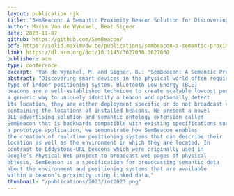```yaml
---
layout: publication.njk
title: "SemBeacon: A Semantic Proximity Beacon Solution for Discovering and Detecting the Position of Physical Things"
author: Maxim Van de Wynckel, Beat Signer
date: 2023-11-07
github: https://github.com/SemBeacon/
pdf: https://solid.maximvdw.be/publications/sembeacon-a-semantic-proximity-beacon-solution-for-discovering-and-detecting-the-position-of-physical-things.pdf
link: https://dl.acm.org/doi/10.1145/3627050.3627060
publisher: acm
type: conference
excerpt: 'Van de Wynckel, M. and Signer, B.: "SemBeacon: A Semantic Proximity Beacon Solution for Discovering and Detecting the Position of Physical Things", Proceedings of IoT 2023, 13th International Conference on the Internet of Things, Nagoya, Japan, November 2023'
abstract: "Discovering smart devices in the physical world often requires some
type of indoor positioning system. Bluetooth Low Energy (BLE)
beacons are a well-established technique to create scalable lowcost positioning systems for indoor navigation, tracking and location awareness. While various BLE specifications aim to provide
a generic way to uniquely identify a beacon and optionally detect
its location, they are either deployment specific or do not broadcast enough information to be used without a proprietary database
containing the locations of installed beacons. We present a novel
BLE advertising solution and semantic ontology extension called
SemBeacon that is backwards compatible with existing specifications such as iBeacon, Eddystone and AltBeacon. With the help of
a prototype application, we demonstrate how SemBeacon enables
the creation of real-time positioning systems that can describe their
location as well as the environment in which they are located. In
contrast to Eddystone-URL beacons which were originally used in
Google’s Physical Web project to broadcast web pages of physical
objects, SemBeacon is a specification for broadcasting semantic data
about the environment and positioning systems that are available
within a beacon’s proximity using linked data."
thumbnail: "/publications/2023/iot2023.png"
---
```

